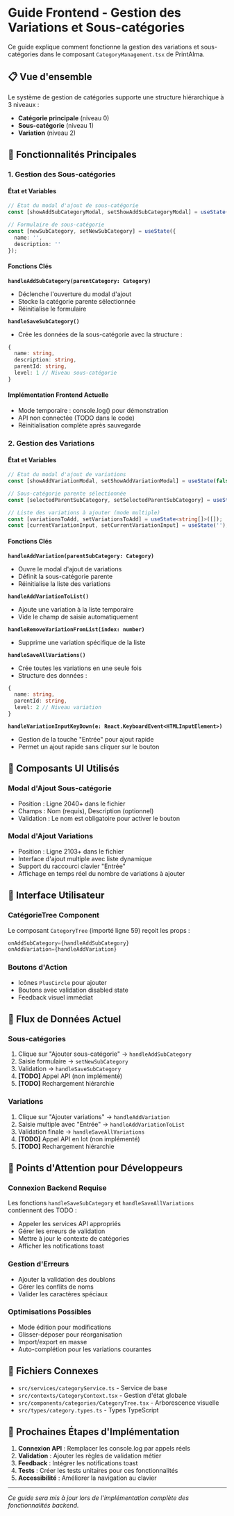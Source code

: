 # Guide Frontend - Gestion des Variations et Sous-catégories

Ce guide explique comment fonctionne la gestion des variations et sous-catégories dans le composant `CategoryManagement.tsx` de PrintAlma.

## 📋 Vue d'ensemble

Le système de gestion de catégories supporte une structure hiérarchique à 3 niveaux :
- **Catégorie principale** (niveau 0)
- **Sous-catégorie** (niveau 1)
- **Variation** (niveau 2)

## 🎯 Fonctionnalités Principales

### 1. Gestion des Sous-catégories

#### État et Variables
```typescript
// État du modal d'ajout de sous-catégorie
const [showAddSubCategoryModal, setShowAddSubCategoryModal] = useState(false);

// Formulaire de sous-catégorie
const [newSubCategory, setNewSubCategory] = useState({
  name: '',
  description: ''
});
```

#### Fonctions Clés

**`handleAddSubCategory(parentCategory: Category)`**
- Déclenche l'ouverture du modal d'ajout
- Stocke la catégorie parente sélectionnée
- Réinitialise le formulaire

**`handleSaveSubCategory()`**
- Crée les données de la sous-catégorie avec la structure :
```typescript
{
  name: string,
  description: string,
  parentId: string,
  level: 1 // Niveau sous-catégorie
}
```

#### Implémentation Frontend Actuelle
- Mode temporaire : console.log() pour démonstration
- API non connectée (TODO dans le code)
- Réinitialisation complète après sauvegarde

### 2. Gestion des Variations

#### État et Variables
```typescript
// État du modal d'ajout de variations
const [showAddVariationModal, setShowAddVariationModal] = useState(false);

// Sous-catégorie parente sélectionnée
const [selectedParentSubCategory, setSelectedParentSubCategory] = useState<Category | null>(null);

// Liste des variations à ajouter (mode multiple)
const [variationsToAdd, setVariationsToAdd] = useState<string[]>([]);
const [currentVariationInput, setCurrentVariationInput] = useState('');
```

#### Fonctions Clés

**`handleAddVariation(parentSubCategory: Category)`**
- Ouvre le modal d'ajout de variations
- Définit la sous-catégorie parente
- Réinitialise la liste des variations

**`handleAddVariationToList()`**
- Ajoute une variation à la liste temporaire
- Vide le champ de saisie automatiquement

**`handleRemoveVariationFromList(index: number)`**
- Supprime une variation spécifique de la liste

**`handleSaveAllVariations()`**
- Crée toutes les variations en une seule fois
- Structure des données :
```typescript
{
  name: string,
  parentId: string,
  level: 2 // Niveau variation
}
```

**`handleVariationInputKeyDown(e: React.KeyboardEvent<HTMLInputElement>)`**
- Gestion de la touche "Entrée" pour ajout rapide
- Permet un ajout rapide sans cliquer sur le bouton

## 🔧 Composants UI Utilisés

### Modal d'Ajout Sous-catégorie
- Position : Ligne 2040+ dans le fichier
- Champs : Nom (requis), Description (optionnel)
- Validation : Le nom est obligatoire pour activer le bouton

### Modal d'Ajout Variations
- Position : Ligne 2103+ dans le fichier
- Interface d'ajout multiple avec liste dynamique
- Support du raccourci clavier "Entrée"
- Affichage en temps réel du nombre de variations à ajouter

## 🎨 Interface Utilisateur

### CatégorieTree Component
Le composant `CategoryTree` (importé ligne 59) reçoit les props :
```typescript
onAddSubCategory={handleAddSubCategory}
onAddVariation={handleAddVariation}
```

### Boutons d'Action
- Icônes `PlusCircle` pour ajouter
- Boutons avec validation disabled state
- Feedback visuel immédiat

## 🔄 Flux de Données Actuel

### Sous-catégories
1. Clique sur "Ajouter sous-catégorie" → `handleAddSubCategory`
2. Saisie formulaire → `setNewSubCategory`
3. Validation → `handleSaveSubCategory`
4. **[TODO]** Appel API (non implémenté)
5. **[TODO]** Rechargement hiérarchie

### Variations
1. Clique sur "Ajouter variations" → `handleAddVariation`
2. Saisie multiple avec "Entrée" → `handleAddVariationToList`
3. Validation finale → `handleSaveAllVariations`
4. **[TODO]** Appel API en lot (non implémenté)
5. **[TODO]** Rechargement hiérarchie

## 🚀 Points d'Attention pour Développeurs

### Connexion Backend Requise
Les fonctions `handleSaveSubCategory` et `handleSaveAllVariations` contiennent des TODO :
- Appeler les services API appropriés
- Gérer les erreurs de validation
- Mettre à jour le contexte de catégories
- Afficher les notifications toast

### Gestion d'Erreurs
- Ajouter la validation des doublons
- Gérer les conflits de noms
- Valider les caractères spéciaux

### Optimisations Possibles
- Mode édition pour modifications
- Glisser-déposer pour réorganisation
- Import/export en masse
- Auto-complétion pour les variations courantes

## 📁 Fichiers Connexes

- `src/services/categoryService.ts` - Service de base
- `src/contexts/CategoryContext.tsx` - Gestion d'état globale
- `src/components/categories/CategoryTree.tsx` - Arborescence visuelle
- `src/types/category.types.ts` - Types TypeScript

## 🎯 Prochaines Étapes d'Implémentation

1. **Connexion API** : Remplacer les console.log par appels réels
2. **Validation** : Ajouter les règles de validation métier
3. **Feedback** : Intégrer les notifications toast
4. **Tests** : Créer les tests unitaires pour ces fonctionnalités
5. **Accessibilité** : Améliorer la navigation au clavier

---

*Ce guide sera mis à jour lors de l'implémentation complète des fonctionnalités backend.*